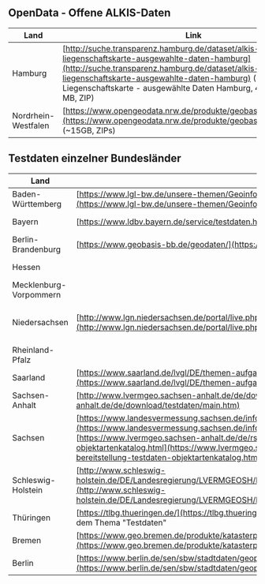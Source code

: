 ## OpenData - Offene ALKIS-Daten

|Land|Link|
|---|---|
|Hamburg|[http://suche.transparenz.hamburg.de/dataset/alkis-liegenschaftskarte-ausgewahlte-daten-hamburg](http://suche.transparenz.hamburg.de/dataset/alkis-liegenschaftskarte-ausgewahlte-daten-hamburg) (Download ALKIS Liegenschaftskarte - ausgewählte Daten Hamburg, 4. Quar [...], 527.8 MB, ZIP)|
|Nordrhein-Westfalen|[https://www.opengeodata.nrw.de/produkte/geobasis/lk/akt/gru_xml/](https://www.opengeodata.nrw.de/produkte/geobasis/lk/akt/gru_xml/) (~15GB, ZIPs)|


## Testdaten einzelner Bundesländer 

| Land  			| GID6 Link | GID7 Link |
|---|---|---|
| Baden-Württemberg		| [https://www.lgl-bw.de/unsere-themen/Geoinformation/AFIS-ALKIS-ATKIS/ALKIS/Testdaten/](https://www.lgl-bw.de/unsere-themen/Geoinformation/AFIS-ALKIS-ATKIS/ALKIS/Testdaten/) | [https://www.lgl-bw.de/unsere-themen/Geoinformation/AFIS-ALKIS-ATKIS/GeoInfoDok-NEU/](https://www.lgl-bw.de/unsere-themen/Geoinformation/AFIS-ALKIS-ATKIS/GeoInfoDok-NEU/) | 
| Bayern			| [https://www.ldbv.bayern.de/service/testdaten.html](https://www.ldbv.bayern.de/service/testdaten.html) | [https://www.ldbv.bayern.de/produkte/kataster/alkis.html](https://www.ldbv.bayern.de/produkte/kataster/alkis.html) | 
| Berlin-Brandenburg		| [https://www.geobasis-bb.de/geodaten/](https://www.geobasis-bb.de/geodaten/ | [https://geobasis-bb.de/lgb/de/geodaten/liegenschaftskataster/geoinfodok-7-1](https://geobasis-bb.de/lgb/de/geodaten/liegenschaftskataster/geoinfodok-7-1) | 
| Hessen			| | [https://hvbg.hessen.de/geoinformation/afis-alkis-atkis-modell/geoinfodok-neu](https://hvbg.hessen.de/geoinformation/afis-alkis-atkis-modell/geoinfodok-neu) | 
| Mecklenburg-Vorpommern	| | FAQ siehe MV ALKIS – Umstellung auf AAA-AS 7.1 [https://www.laiv-mv.de/Geoinformation/FAQ/](https://www.laiv-mv.de/Geoinformation/FAQ/) | 
| Niedersachsen		| [http://www.lgn.niedersachsen.de/portal/live.php?navigation_id=11043&article_id=51644&_psmand=35](http://www.lgn.niedersachsen.de/portal/live.php?navigation_id=11043&article_id=51644&_psmand=35) | [https://www.lgln.niedersachsen.de/startseite/geodaten_karten/afis_alkis_atkis/aaa_testdaten/testdaten-220074.html](https://www.lgln.niedersachsen.de/startseite/geodaten_karten/afis_alkis_atkis/aaa_testdaten/testdaten-220074.html) | 
| Rheinland-Pfalz		| | 
| Saarland			| [https://www.saarland.de/lvgl/DE/themen-aufgaben/themen/kataster/alkis/alkis.html](https://www.saarland.de/lvgl/DE/themen-aufgaben/themen/kataster/alkis/alkis.html) | 
| Sachsen-Anhalt		| [http://www.lvermgeo.sachsen-anhalt.de/de/download/testdaten/main.htm](http://www.lvermgeo.sachsen-anhalt.de/de/download/testdaten/main.htm) | 
| Sachsen			| [https://www.landesvermessung.sachsen.de/infos-und-testdaten-4020.html](https://www.landesvermessung.sachsen.de/infos-und-testdaten-4020.html) [https://www.lvermgeo.sachsen-anhalt.de/de/rss-detail/geoinfodok-neu-bereitstellung-testdaten-objektartenkatalog.html](https://www.lvermgeo.sachsen-anhalt.de/de/rss-detail/geoinfodok-neu-bereitstellung-testdaten-objektartenkatalog.html) | 
| Schleswig-Holstein		| [http://www.schleswig-holstein.de/DE/Landesregierung/LVERMGEOSH/Downloads/DownloadTestdaten/downloadsTestdatenAlkis.html](http://www.schleswig-holstein.de/DE/Landesregierung/LVERMGEOSH/Downloads/DownloadTestdaten/downloadsTestdatenAlkis.html) | [https://www.schleswig-holstein.de/DE/landesregierung/ministerien-behoerden/LVERMGEOSH/Themen/themaGeoinfoDok/themaGeoinfodok7.html](https://www.schleswig-holstein.de/DE/landesregierung/ministerien-behoerden/LVERMGEOSH/Themen/themaGeoinfoDok/themaGeoinfodok7.html) | 
| Thüringen			| [https://tlbg.thueringen.de/](https://tlbg.thueringen.de/) im Bereich "Online-Shop / Vertrieb" dort direkt unter dem Thema "Testdaten" | 
| Bremen			| [https://www.geo.bremen.de/produkte/katasterprodukte/auszuege-aus-dem-liegenschaftskataster-12272](https://www.geo.bremen.de/produkte/katasterprodukte/auszuege-aus-dem-liegenschaftskataster-12272) | 
| Berlin			| [https://www.berlin.de/sen/sbw/stadtdaten/geoportal/liegenschaftskataster/alkis/](https://www.berlin.de/sen/sbw/stadtdaten/geoportal/liegenschaftskataster/alkis/) | 
